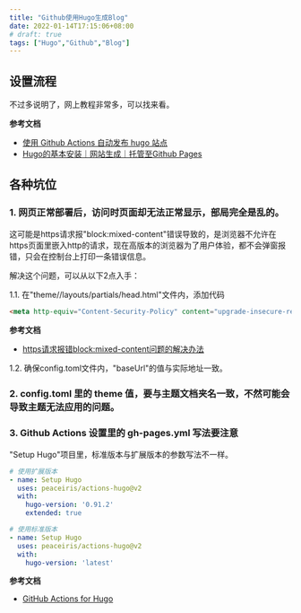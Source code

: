 ```yaml
---
title: "Github使用Hugo生成Blog"
date: 2022-01-14T17:15:06+08:00
# draft: true
tags: ["Hugo","Github","Blog"]
---
```


## 设置流程

不过多说明了，网上教程非常多，可以找来看。

**参考文档**
- [使用 Github Actions 自动发布 hugo 站点](https://h1z3y3.me/posts/hugo-auto-deploy-github-with-actions/)
- [Hugo的基本安装｜网站生成｜托管至Github Pages](https://zhuanlan.zhihu.com/p/350977057)

## 各种坑位

### 1. 网页正常部署后，访问时页面却无法正常显示，部局完全是乱的。

这可能是https请求报"block:mixed-content"错误导致的，是浏览器不允许在https页面里嵌入http的请求，现在高版本的浏览器为了用户体验，都不会弹窗报错，只会在控制台上打印一条错误信息。

解决这个问题，可以从以下2点入手：

1.1. 在"theme/<YouThemeName>/layouts/partials/head.html"文件内，添加代码
```html
<meta http-equiv="Content-Security-Policy" content="upgrade-insecure-requests">
```
**参考文档**
- [https请求报错block:mixed-content问题的解决办法](https://blog.csdn.net/qq_39390545/article/details/105550949)

1.2. 确保config.toml文件内，"baseUrl"的值与实际地址一致。

### 2. config.toml 里的 theme 值，要与主题文档夹名一致，不然可能会导致主题无法应用的问题。

### 3. Github Actions 设置里的 gh-pages.yml 写法要注意

"Setup Hugo"项目里，标准版本与扩展版本的参数写法不一样。
```yml
# 使用扩展版本
- name: Setup Hugo
  uses: peaceiris/actions-hugo@v2
  with:
    hugo-version: '0.91.2'
    extended: true
```
```yml
# 使用标准版本
- name: Setup Hugo
  uses: peaceiris/actions-hugo@v2
  with:
    hugo-version: 'latest'
```
**参考文档**
- [GitHub Actions for Hugo](https://github.com/peaceiris/actions-hugo#options)

